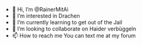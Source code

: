 - 👋 Hi, I’m @RainerMitAi
- 👀 I’m interested in Drachen
- 🌱 I’m currently learning to get out of the Jail
- 💞️ I’m looking to collaborate on Haider verbüggeln
- 📫 How to reach me You can text me at my forum

<!---
RainerMitAi/RainerMitAi is a ✨ special ✨ repository because its `README.md` (this file) appears on your GitHub profile.
You can click the Preview link to take a look at your changes.
--->
